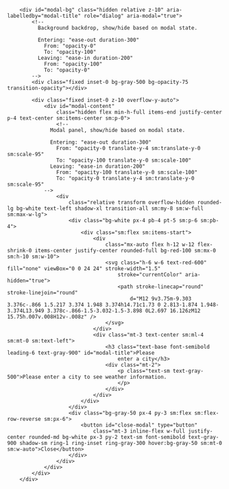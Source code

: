<!-- Enter city name modal -->
        <div id="modal-bg" class="hidden relative z-10" aria-labelledby="modal-title" role="dialog" aria-modal="true">
            <!--
              Background backdrop, show/hide based on modal state.
          
              Entering: "ease-out duration-300"
                From: "opacity-0"
                To: "opacity-100"
              Leaving: "ease-in duration-200"
                From: "opacity-100"
                To: "opacity-0"
            -->
            <div class="fixed inset-0 bg-gray-500 bg-opacity-75 transition-opacity"></div>

            <div class="fixed inset-0 z-10 overflow-y-auto">
                <div id="modal-content"
                    class="hidden flex min-h-full items-end justify-center p-4 text-center sm:items-center sm:p-0">
                    <!--                 
                  Modal panel, show/hide based on modal state.
          
                  Entering: "ease-out duration-300"
                    From: "opacity-0 translate-y-4 sm:translate-y-0 sm:scale-95"
                    To: "opacity-100 translate-y-0 sm:scale-100"
                  Leaving: "ease-in duration-200"
                    From: "opacity-100 translate-y-0 sm:scale-100"
                    To: "opacity-0 translate-y-4 sm:translate-y-0 sm:scale-95"
                -->
                    <div
                        class="relative transform overflow-hidden rounded-lg bg-white text-left shadow-xl transition-all sm:my-8 sm:w-full sm:max-w-lg">
                        <div class="bg-white px-4 pb-4 pt-5 sm:p-6 sm:pb-4">
                            <div class="sm:flex sm:items-start">
                                <div
                                    class="mx-auto flex h-12 w-12 flex-shrink-0 items-center justify-center rounded-full bg-red-100 sm:mx-0 sm:h-10 sm:w-10">
                                    <svg class="h-6 w-6 text-red-600" fill="none" viewBox="0 0 24 24" stroke-width="1.5"
                                        stroke="currentColor" aria-hidden="true">
                                        <path stroke-linecap="round" stroke-linejoin="round"
                                            d="M12 9v3.75m-9.303 3.376c-.866 1.5.217 3.374 1.948 3.374h14.71c1.73 0 2.813-1.874 1.948-3.374L13.949 3.378c-.866-1.5-3.032-1.5-3.898 0L2.697 16.126zM12 15.75h.007v.008H12v-.008z" />
                                    </svg>
                                </div>
                                <div class="mt-3 text-center sm:ml-4 sm:mt-0 sm:text-left">
                                    <h3 class="text-base font-semibold leading-6 text-gray-900" id="modal-title">Please
                                        enter a city</h3>
                                    <div class="mt-2">
                                        <p class="text-sm text-gray-500">Please enter a city to see weather information.
                                        </p>
                                    </div>
                                </div>
                            </div>
                        </div>
                        <div class="bg-gray-50 px-4 py-3 sm:flex sm:flex-row-reverse sm:px-6">
                            <button id="close-modal" type="button"
                                class="mt-3 inline-flex w-full justify-center rounded-md bg-white px-3 py-2 text-sm font-semibold text-gray-900 shadow-sm ring-1 ring-inset ring-gray-300 hover:bg-gray-50 sm:mt-0 sm:w-auto">Close</button>
                        </div>
                    </div>
                </div>
            </div>
        </div>